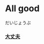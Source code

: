 # All good
だいじょうぶ
### [大](Kanji/kanji-dict/大.md)[丈](Kanji/kanji-dict/丈.md)[夫](Kanji/kanji-dict/夫.md)